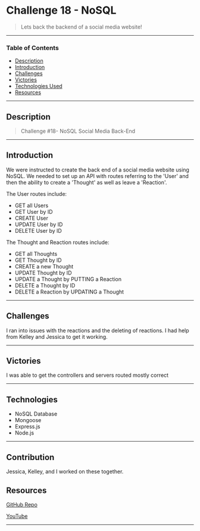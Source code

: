 # Challenge 18 - NoSQL
> Lets back the backend of a social media website!
---
### Table of Contents
- [Description](#description)
- [Introduction](#introduction)
- [Challenges](#challenges)
- [Victories](#victories)
- [Technologies Used](#technologies)
- [Resources](#resources)

---

## Description

> Challenge #18- NoSQL Social Media Back-End

---

## Introduction 
We were instructed to create the back end of a social media website using NoSQL. We needed to set up an API with routes referring to the 'User' and then the ability to create a 'Thought' as well as leave a 'Reaction'. 

The User routes include:
- GET all Users
- GET User by ID
- CREATE User
- UPDATE User by ID
- DELETE User by ID

The Thought and Reaction routes include:
- GET all Thoughts 
- GET Thought by ID
- CREATE a new Thought
- UPDATE Thought by ID
- UPDATE a Thought by PUTTING a Reaction
- DELETE a Thought by ID
- DELETE a Reaction by UPDATING a Thought

---

## Challenges
I ran into issues with the reactions and the deleting of reactions. I had help from Kelley and Jessica to get it working. 

---
## Victories

I was able to get the controllers and servers routed mostly correct 

---


## Technologies

- NoSQL Database 
- Mongoose
- Express.js
- Node.js

---

## Contribution
Jessica, Kelley, and I worked on these together. 

## Resources 

<a href="https://github.com/Jberg21/SocialMedia">GitHub Repo</a>

<a href="https://www.youtube.com/watch?v=l4VwKC2aPoQ">YouTube</a>

---